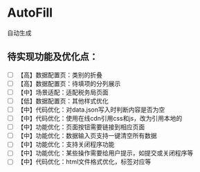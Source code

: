 # AutoFill
自动生成

## 待实现功能及优化点：
- [ ] 【高】数据配置页：类别的折叠
- [ ] 【高】数据配置页：待填项的分列展示
- [ ] 【中】场景适配：适配税务局页面
- [ ] 【低】数据配置页：其他样式优化
- [ ] 【中】代码优化：对data.json写入时判断内容是否为空
- [ ] 【中】代码优化：使用在线cdn引用css和js，改为引用本地的
- [ ] 【中】功能优化：页面按钮需要链接到相应页面
- [ ] 【中】功能优化：数据输入页支持一键清空所有数据
- [ ] 【中】功能优化：支持关闭程序功能
- [ ] 【中】功能优化：某些操作需要给用户提示，如提交或关闭程序等
- [ ] 【中】代码优化：html文件格式优化，标签对应等
